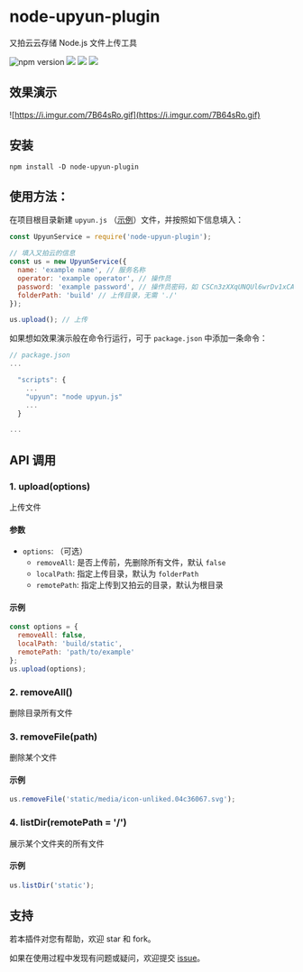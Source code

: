 # node-upyun-plugin

又拍云云存储 Node.js 文件上传工具

![npm version](https://img.shields.io/npm/v/node-upyun-plugin)
![](https://img.shields.io/npm/l/node-upyun-plugin)
![](https://img.shields.io/maintenance/yes/2030)
![](https://img.shields.io/github/languages/code-size/realfrancisyan/node-upyun-plugin)

## 效果演示

![https://i.imgur.com/7B64sRo.gif](https://i.imgur.com/7B64sRo.gif)

## 安装

```terminal
npm install -D node-upyun-plugin
```

## 使用方法：

在项目根目录新建 `upyun.js` （[示例](https://github.com/realfrancisyan/node-upyun-plugin/blob/master/upyun.example.js)）文件，并按照如下信息填入：

```js
const UpyunService = require('node-upyun-plugin');

// 填入又拍云的信息
const us = new UpyunService({
  name: 'example name', // 服务名称
  operator: 'example operator', // 操作员
  password: 'example password', // 操作员密码，如 CSCn3zXXqUNQUl6wrDv1xCAA0NlBro88
  folderPath: 'build' // 上传目录，无需 './'
});

us.upload(); // 上传
```

如果想如效果演示般在命令行运行，可于 `package.json` 中添加一条命令：

```js
// package.json
...

  "scripts": {
    ...
    "upyun": "node upyun.js"
    ...
  }

...
```

## API 调用

### 1. upload(options)

上传文件

#### 参数

- `options`: （可选）
  - `removeAll`: 是否上传前，先删除所有文件，默认 `false`
  - `localPath`: 指定上传目录，默认为 `folderPath`
  - `remotePath`: 指定上传到又拍云的目录，默认为根目录

#### 示例

```js
const options = {
  removeAll: false,
  localPath: 'build/static',
  remotePath: 'path/to/example'
};
us.upload(options);
```

### 2. removeAll()

删除目录所有文件

### 3. removeFile(path)

删除某个文件

#### 示例

```js
us.removeFile('static/media/icon-unliked.04c36067.svg');
```

### 4. listDir(remotePath = '/')

展示某个文件夹的所有文件

#### 示例

```js
us.listDir('static');
```

## 支持

若本插件对您有帮助，欢迎 star 和 fork。

如果在使用过程中发现有问题或疑问，欢迎提交 [issue](https://github.com/realfrancisyan/node-upyun-plugin/issues)。
